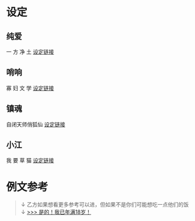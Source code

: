 # 设定

## 纯爱
一 方 净 土
[设定链接](chunai.html)

## 哨响
寡 妇 文 学
[设定链接](shaoxiang.html)

## 镇魂
自闭天师俏狐仙
[设定链接](zhenhun.html)

## 小江
我 要 草 猫
[设定链接](xiaojiang.html)

# 例文参考
> ↓ 乙方如果想看更多参考可以进，但如果不是你们可能想吃一点他们的饭 ↓
> [>>> 是的！我已年满18岁！](fan.html)